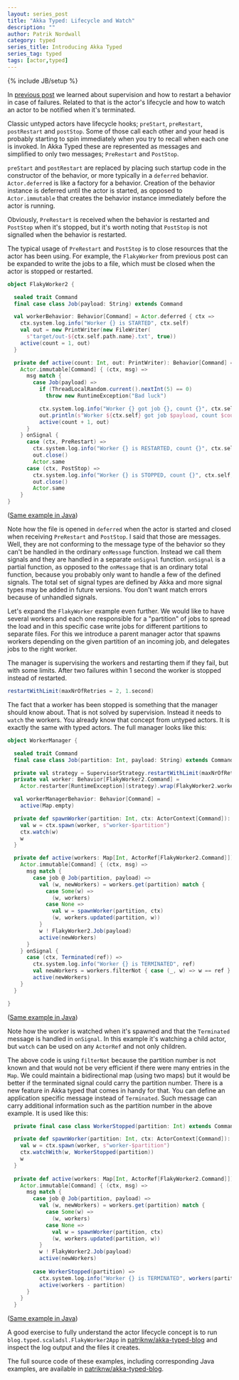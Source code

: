 ```yaml
---
layout: series_post
title: "Akka Typed: Lifecycle and Watch"
description: ""
author: Patrik Nordwall
category: typed
series_title: Introducing Akka Typed
series_tag: typed
tags: [actor,typed]
---
```

{% include JB/setup %}

In [previous post](http://blog.akka.io/typed/2017/05/16/supervision) we learned about supervision and how to restart a behavior in case of failures. Related to that is the actor's lifecycle and how to watch an actor to be notified when it's terminated.

Classic untyped actors have lifecycle hooks; `preStart`, `preRestart`, `postRestart` and `postStop`. Some of those call each other and your head is probably starting to spin immediately when you try to recall when each one is invoked. In Akka Typed these are represented as messages and simplified to only two messages; `PreRestart` and `PostStop`.

`preStart` and `postRestart` are replaced by placing such startup code in the constructor of the behavior, or more typically in a `deferred` behavior. `Actor.deferred` is like a factory for a behavior. Creation of the behavior instance is deferred until the actor is started, as opposed to `Actor.immutable` that creates the behavior instance immediately before the actor is running.

Obviously, `PreRestart` is received when the behavior is restarted and `PostStop` when it's stopped, but it's worth noting that `PostStop` is not signalled when the behavior is restarted.

The typical usage of `PreRestart` and `PostStop` is to close resources that the actor has been using. For example, the `FlakyWorker` from previous post can be expanded to write the jobs to a file, which must be closed when the actor is stopped or restarted.

```scala
object FlakyWorker2 {

  sealed trait Command
  final case class Job(payload: String) extends Command

  val workerBehavior: Behavior[Command] = Actor.deferred { ctx =>
    ctx.system.log.info("Worker {} is STARTED", ctx.self)
    val out = new PrintWriter(new FileWriter(
      s"target/out-${ctx.self.path.name}.txt", true))
    active(count = 1, out)
  }

  private def active(count: Int, out: PrintWriter): Behavior[Command] =
    Actor.immutable[Command] { (ctx, msg) =>
      msg match {
        case Job(payload) =>
          if (ThreadLocalRandom.current().nextInt(5) == 0)
            throw new RuntimeException("Bad luck")

          ctx.system.log.info("Worker {} got job {}, count {}", ctx.self, payload, count)
          out.println(s"Worker ${ctx.self} got job $payload, count $count")
          active(count + 1, out)
      }
    } onSignal {
      case (ctx, PreRestart) =>
        ctx.system.log.info("Worker {} is RESTARTED, count {}", ctx.self, count)
        out.close()
        Actor.same
      case (ctx, PostStop) =>
        ctx.system.log.info("Worker {} is STOPPED, count {}", ctx.self, count)
        out.close()
        Actor.same
    }
}
```

([Same example in Java](https://github.com/patriknw/akka-typed-blog/blob/master/src/main/java/blog/typed/javadsl/FlakyWorker2.java))

Note how the file is opened in `deferred` when the actor is started and closed when receiving `PreRestart` and `PostStop`. I said that those are messages. Well, they are not conforming to the message type of the behavior so they can't be handled in the ordinary `onMessage` function. Instead we call them signals and they are handled in a separate `onSignal` function. `onSignal` is a partial function, as opposed to the `onMessage` that is an ordinary total function, because you probably only want to handle a few of the defined signals. The total set of signal types are defined by Akka and more signal types may be added in future versions. You don't want match errors because of unhandled signals.

Let's expand the `FlakyWorker` example even further. We would like to have several workers and each one responsible for a "partition" of jobs to spread the load and in this specific case write jobs for different partitions to separate files. For this we introduce a parent manager actor that spawns workers depending on the given partition of an incoming job, and delegates jobs to the right worker.

The manager is supervising the workers and restarting them if they fail, but with some limits. After two failures within 1 second the worker is stopped instead of restarted.

```scala
restartWithLimit(maxNrOfRetries = 2, 1.second)
```

The fact that a worker has been stopped is something that the manager should know about. That is not solved by supervision. Instead it needs to `watch` the workers. You already know that concept from untyped actors. It is exactly the same with typed actors. The full manager looks like this:

```scala
object WorkerManager {

  sealed trait Command
  final case class Job(partition: Int, payload: String) extends Command

  private val strategy = SupervisorStrategy.restartWithLimit(maxNrOfRetries = 2, 1.second)
  private val worker: Behavior[FlakyWorker2.Command] =
    Actor.restarter[RuntimeException](strategy).wrap(FlakyWorker2.workerBehavior)

  val workerManagerBehavior: Behavior[Command] =
    active(Map.empty)

  private def spawnWorker(partition: Int, ctx: ActorContext[Command]): ActorRef[FlakyWorker2.Command] = {
    val w = ctx.spawn(worker, s"worker-$partition")
    ctx.watch(w)
    w
  }

  private def active(workers: Map[Int, ActorRef[FlakyWorker2.Command]]): Behavior[Command] = {
    Actor.immutable[Command] { (ctx, msg) =>
      msg match {
        case job @ Job(partition, payload) =>
          val (w, newWorkers) = workers.get(partition) match {
            case Some(w) =>
              (w, workers)
            case None =>
              val w = spawnWorker(partition, ctx)
              (w, workers.updated(partition, w))
          }
          w ! FlakyWorker2.Job(payload)
          active(newWorkers)
      }
    } onSignal {
      case (ctx, Terminated(ref)) =>
        ctx.system.log.info("Worker {} is TERMINATED", ref)
        val newWorkers = workers.filterNot { case (_, w) => w == ref }
        active(newWorkers)
    }
  }

}
```

([Same example in Java](https://github.com/patriknw/akka-typed-blog/blob/master/src/main/java/blog/typed/javadsl/FlakyWorkerManager.java))

Note how the worker is watched when it's spawned and that the `Terminated` message is handled in `onSignal`. In this example it's watching a child actor, but `watch` can be used on any `ActorRef` and not only children.

The above code is using `filterNot` because the partition number is not known and that would not be very efficient if there were many entries in the `Map`. We could maintain a bidirectional map (using two maps) but it would be better if the terminated signal could carry the partition number. There is a new feature in Akka typed that comes in handy for that. You can define an application specific message instead of `Terminated`. Such message can carry additional information such as the partition number in the above example. It is used like this:

```scala
  private final case class WorkerStopped(partition: Int) extends Command

  private def spawnWorker(partition: Int, ctx: ActorContext[Command]): ActorRef[FlakyWorker2.Command] = {
    val w = ctx.spawn(worker, s"worker-$partition")
    ctx.watchWith(w, WorkerStopped(partition))
    w
  }
  
  private def active(workers: Map[Int, ActorRef[FlakyWorker2.Command]]): Behavior[Command] = {
    Actor.immutable[Command] { (ctx, msg) =>
      msg match {
        case job @ Job(partition, payload) =>
          val (w, newWorkers) = workers.get(partition) match {
            case Some(w) =>
              (w, workers)
            case None =>
              val w = spawnWorker(partition, ctx)
              (w, workers.updated(partition, w))
          }
          w ! FlakyWorker2.Job(payload)
          active(newWorkers)
          
        case WorkerStopped(partition) =>
          ctx.system.log.info("Worker {} is TERMINATED", workers(partition))
          active(workers - partition)
      }
    }
  }

```

([Same example in Java](https://github.com/patriknw/akka-typed-blog/blob/master/src/main/java/blog/typed/javadsl/FlakyWorkerManager.java#L86))

A good exercise to fully understand the actor lifecycle concept is to run `blog.typed.scaladsl.FlakyWorker2App` in [patriknw/akka-typed-blog](https://github.com/patriknw/akka-typed-blog) and inspect the log output and the files it creates.

The full source code of these examples, including corresponding Java examples, are available in [patriknw/akka-typed-blog](https://github.com/patriknw/akka-typed-blog).
